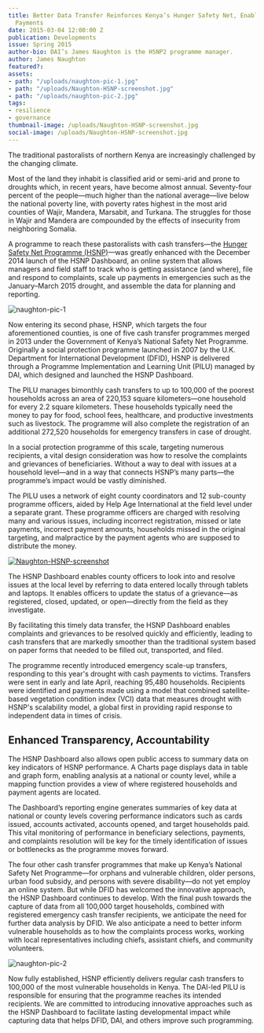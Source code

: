 ```yaml
---
title: Better Data Transfer Reinforces Kenya’s Hunger Safety Net, Enables Emergency
  Payments
date: 2015-03-04 12:00:00 Z
publication: Developments
issue: Spring 2015
author-bio: DAI’s James Naughton is the HSNP2 programme manager.
author: James Naughton
featured?: 
assets:
- path: "/uploads/naughton-pic-1.jpg"
- path: "/uploads/Naughton-HSNP-screenshot.jpg"
- path: "/uploads/naughton-pic-2.jpg"
tags:
- resilience
- governance
thumbnail-image: /uploads/Naughton-HSNP-screenshot.jpg
social-image: /uploads/Naughton-HSNP-screenshot.jpg
---
```


The traditional pastoralists of northern Kenya are increasingly challenged by the changing climate.

Most of the land they inhabit is classified arid or semi-arid and prone to droughts which, in recent years, have become almost annual. Seventy-four percent of the people—much higher than the national average—live below the national poverty line, with poverty rates highest in the most arid counties of Wajir, Mandera, Marsabit, and Turkana. The struggles for those in Wajir and Mandera are compounded by the effects of insecurity from neighboring Somalia.



A programme to reach these pastoralists with cash transfers—the [Hunger Safety Net Programme (HSNP)](http://dai.com/our-work/projects/kenya%E2%80%94hunger-safety-net-programme-phase-2-hsnp2)—was greatly enhanced with the December 2014 launch of the HSNP Dashboard, an online system that allows managers and field staff to track who is getting assistance (and where), file and respond to complaints, scale up payments in emergencies such as the January–March 2015 drought, and assemble the data for planning and reporting.

![naughton-pic-1](/uploads/naughton-pic-1.jpg "HSNP staff explaining the programme at a baraza at Got Ade, Wajir.") 

Now entering its second phase, HSNP, which targets the four aforementioned counties, is one of five cash transfer programmes merged in 2013 under the Government of Kenya’s National Safety Net Programme. Originally a social protection programme launched in 2007 by the U.K. Department for International Development (DFID), HSNP is delivered through a Programme Implementation and Learning Unit (PILU) managed by DAI, which designed and launched the HSNP Dashboard.

The PILU manages bimonthly cash transfers to up to 100,000 of the poorest households across an area of 220,153 square kilometers—one household for every 2.2 square kilometers. These households typically need the money to pay for food, school fees, healthcare, and productive investments such as livestock. The programme will also complete the registration of an additional 272,520 households for emergency transfers in case of drought.

In a social protection programme of this scale, targeting numerous recipients, a vital design consideration was how to resolve the complaints and grievances of beneficiaries. Without a way to deal with issues at a household level—and in a way that connects HSNP’s many parts—the programme’s impact would be vastly diminished.

The PILU uses a network of eight county coordinators and 12 sub-county programme officers, aided by Help Age International at the field level under a separate grant. These programme officers are charged with resolving many and various issues, including incorrect registration, missed or late payments, incorrect payment amounts, households missed in the original targeting, and malpractice by the payment agents who are supposed to distribute the money.

[![Naughton-HSNP-screenshot](/uploads/Naughton-HSNP-screenshot.jpg)](http://www.hsnp.or.ke/index.php/dashboards/at-a-glance) 

The HSNP Dashboard enables county officers to look into and resolve issues at the local level by referring to data entered locally through tablets and laptops. It enables officers to update the status of a grievance—as registered, closed, updated, or open—directly from the field as they investigate.

By facilitating this timely data transfer, the HSNP Dashboard enables complaints and grievances to be resolved quickly and efficiently, leading to cash transfers that are markedly smoother than the traditional system based on paper forms that needed to be filled out, transported, and filed.

The programme recently introduced emergency scale-up transfers, responding to this year's drought with cash payments to victims. Transfers were sent in early and late April, reaching 95,480 households. Recipients were identified and payments made using a model that combined satellite-based vegetation condition index (VCI) data that measures drought with HSNP's scalability model, a global first in providing rapid response to independent data in times of crisis. 

## Enhanced Transparency, Accountability

The HSNP Dashboard also allows open public access to summary data on key indicators of HSNP performance. A Charts page displays data in table and graph form, enabling analysis at a national or county level, while a mapping function provides a view of where registered households and payment agents are located.

The Dashboard’s reporting engine generates summaries of key data at national or county levels covering performance indicators such as cards issued, accounts activated, accounts opened, and target households paid. This vital monitoring of performance in beneficiary selections, payments, and complaints resolution will be key for the timely identification of issues or bottlenecks as the programme moves forward.

The four other cash transfer programmes that make up Kenya’s National Safety Net Programme—for orphans and vulnerable children, older persons, urban food subsidy, and persons with severe disability—do not yet employ an online system. But while DFID has welcomed the innovative approach, the HSNP Dashboard continues to develop. With the final push towards the capture of data from all 100,000 target households, combined with registered emergency cash transfer recipients, we anticipate the need for further data analysis by DFID. We also anticipate a need to better inform vulnerable households as to how the complaints process works, working with local representatives including chiefs, assistant chiefs, and community volunteers.

![naughton-pic-2](/uploads/naughton-pic-2.jpg "A beneficiary at Kataboi, Turkana.") 

Now fully established, HSNP efficiently delivers regular cash transfers to 100,000 of the most vulnerable households in Kenya. The DAI-led PILU is responsible for ensuring that the programme reaches its intended recipients. We are committed to introducing innovative approaches such as the HSNP Dashboard to facilitate lasting developmental impact while capturing data that helps DFID, DAI, and others improve such programming.
